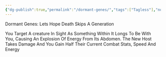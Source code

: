 ```yaml
---
{"dg-publish":true,"permalink":"/dormant-genes/","tags":["Tagless"],"noteIcon":""}
---
```


Dormant Genes: 
Lets Hope Death Skips A Generation 

You Target A creature In Sight As Something Within It Longs To Be With You, Causing An Explosion Of Energy From Its Abdomen. The New Host Takes Damage And You Gain Half Their Current Combat Stats, Speed And Energy

